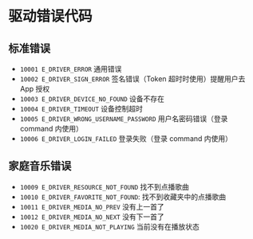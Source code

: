 # 驱动错误代码
## 标准错误
- `10001 E_DRIVER_ERROR`  通用错误
- `10002 E_DRIVER_SIGN_ERROR`  签名错误（Token 超时时使用）提醒用户去　App 授权
- `10003 E_DRIVER_DEVICE_NO_FOUND`  设备不存在
- `10004 E_DRIVER_TIMEOUT` 设备控制超时
- `10005 E_DRIVER_WRONG_USERNAME_PASSWORD` 用户名密码错误（登录 command 内使用）
- `10006 E_DRIVER_LOGIN_FAILED` 登录失败（登录 command 内使用）
## 家庭音乐错误
- `10009 E_DRIVER_RESOURCE_NOT_FOUND` 找不到点播歌曲
- `10010 E_DRIVER_FAVORITE_NOT_FOUND`: 找不到收藏夹中的点播歌曲
- `10011 E_DRIVER_MEDIA_NO_PREV` 没有上一首了
- `10012 E_DRIVER_MEDIA_NO_NEXT` 没有下一首了
- `10020 E_DRIVER_MEDIA_NOT_PLAYING` 当前没有在播放状态
